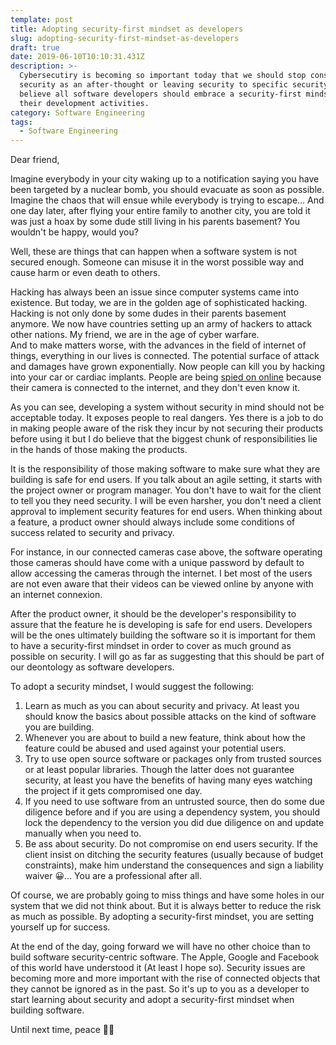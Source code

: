 ```yaml
---
template: post
title: Adopting security-first mindset as developers
slug: adopting-security-first-mindset-as-developers
draft: true
date: 2019-06-10T10:10:31.431Z
description: >-
  Cybersecutiry is becoming so important today that we should stop considering
  security as an after-thought or leaving security to specific security team. I
  believe all software developers should embrace a security-first mindset in all
  their development activities.
category: Software Engineering
tags:
  - Software Engineering
---
```

Dear friend,

Imagine everybody in your city waking up to a notification saying you have been targeted by a nuclear bomb, you should evacuate as soon as possible. Imagine the chaos that will ensue while everybody is trying to escape… And one day later, after flying your entire family to another city, you are told it was just a hoax by some dude still living in his parents basement? You wouldn't be happy, would you?

Well, these are things that can happen when a software system is not secured enough. Someone can misuse it in the worst possible way and cause harm or even death to others.

Hacking has always been an issue since computer systems came into existence. But today, we are in the golden age of sophisticated hacking. Hacking is not only done by some dudes in their parents basement anymore. We now have countries setting up an army of hackers to attack other nations. My friend, we are in the age of cyber warfare. \
And to make matters worse, with the advances in the field of internet of things, everything in our lives is connected. The potential surface of attack and damages have grown exponentially. Now people can kill you by hacking into your car or cardiac implants. People are being [spied on online](https://www.insecam.org/en/bycountry/CA/) because their camera is connected to the internet, and they don't even know it.

As you can see, developing a system without security in mind should not be acceptable today. It exposes people to real dangers. Yes there is a job to do in making people aware of the risk they incur by not securing their products before using it but I do believe that the biggest chunk of responsibilities lie in the hands of those making the products.

It is the responsibility of those making software to make sure what they are building is safe for end users. If you talk about an agile setting, it starts with the project owner or program manager. You don't have to wait for the client to tell you they need security. I will be even harsher, you don't need a client approval to implement security features for end users. When thinking about a feature, a product owner should always include some conditions of success related to security and privacy.

For instance, in our connected cameras case above, the software operating those cameras should have come with a unique password by default to allow accessing the cameras through the internet. I bet most of the users are not even aware that their videos can be viewed online by anyone with an internet connexion.

After the product owner, it should be the developer's responsibility to assure that the feature he is developing is safe for end users. Developers will be the ones ultimately building the software so it is important for them to have a security-first mindset in order to cover as much ground as possible on security. I will go as far as suggesting that this should be part of our deontology as software developers. 

To adopt a security mindset, I would suggest the following:

1. Learn as much as you can about security and privacy. At least you should know the basics about possible attacks on the kind of software you are building.
2. Whenever you are about to build a new feature, think about how the feature could be abused and used against your potential users.
3. Try to use open source software or packages only from trusted sources or at least popular libraries. Though the latter does not guarantee security, at least you have the benefits of having many eyes watching the project if it gets compromised one day.
4. If you need to use software from an untrusted source, then do some due diligence before and if you are using a dependency system, you should lock the dependency to the version you did due diligence on and update manually when you need to.
5. Be ass about security. Do not compromise on end users security. If the client insist on ditching the security features (usually because of budget constraints), make him understand the consequences and sign a liability waiver 😀… You are a professional after all.

Of course, we are probably going to miss things and have some holes in our system that we did not think about. But it is always better to reduce the risk as much as possible. By adopting a security-first mindset, you are setting yourself up for success. 

At the end of the day, going forward we will have no other choice than to build software security-centric software. The Apple, Google and Facebook of this world have understood it (At least I hope so). Security issues are becoming more and more important with the rise of connected objects that they cannot be ignored as in the past. So it's up to you as a developer to start learning about security and adopt a security-first mindset when building software.

Until next time, peace ✌🏾
